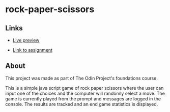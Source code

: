 # rock-paper-scissors

## Links
- [Live preview](https://ianlee101.github.io/rock-paper-scissors)

- [Link to assignment](https://www.theodinproject.com/lessons/foundations-rock-paper-scissors)

## About
This project was made as part of The Odin Project's foundations course.

This is a simple java script game of rock paper scissors where the user can input one of the choices and the computer will randomly select a move. The game is currently played from the prompt and messages are logged in the console. The results are tracked and an end game statistics is displayed. 
